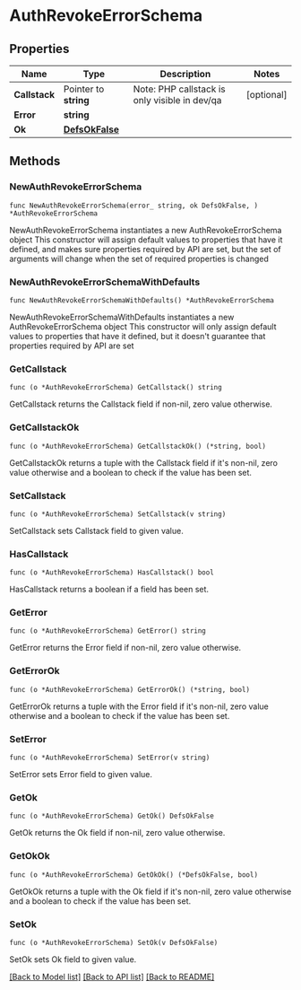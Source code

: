 # AuthRevokeErrorSchema

## Properties

Name | Type | Description | Notes
------------ | ------------- | ------------- | -------------
**Callstack** | Pointer to **string** | Note: PHP callstack is only visible in dev/qa | [optional] 
**Error** | **string** |  | 
**Ok** | [**DefsOkFalse**](DefsOkFalse.md) |  | 

## Methods

### NewAuthRevokeErrorSchema

`func NewAuthRevokeErrorSchema(error_ string, ok DefsOkFalse, ) *AuthRevokeErrorSchema`

NewAuthRevokeErrorSchema instantiates a new AuthRevokeErrorSchema object
This constructor will assign default values to properties that have it defined,
and makes sure properties required by API are set, but the set of arguments
will change when the set of required properties is changed

### NewAuthRevokeErrorSchemaWithDefaults

`func NewAuthRevokeErrorSchemaWithDefaults() *AuthRevokeErrorSchema`

NewAuthRevokeErrorSchemaWithDefaults instantiates a new AuthRevokeErrorSchema object
This constructor will only assign default values to properties that have it defined,
but it doesn't guarantee that properties required by API are set

### GetCallstack

`func (o *AuthRevokeErrorSchema) GetCallstack() string`

GetCallstack returns the Callstack field if non-nil, zero value otherwise.

### GetCallstackOk

`func (o *AuthRevokeErrorSchema) GetCallstackOk() (*string, bool)`

GetCallstackOk returns a tuple with the Callstack field if it's non-nil, zero value otherwise
and a boolean to check if the value has been set.

### SetCallstack

`func (o *AuthRevokeErrorSchema) SetCallstack(v string)`

SetCallstack sets Callstack field to given value.

### HasCallstack

`func (o *AuthRevokeErrorSchema) HasCallstack() bool`

HasCallstack returns a boolean if a field has been set.

### GetError

`func (o *AuthRevokeErrorSchema) GetError() string`

GetError returns the Error field if non-nil, zero value otherwise.

### GetErrorOk

`func (o *AuthRevokeErrorSchema) GetErrorOk() (*string, bool)`

GetErrorOk returns a tuple with the Error field if it's non-nil, zero value otherwise
and a boolean to check if the value has been set.

### SetError

`func (o *AuthRevokeErrorSchema) SetError(v string)`

SetError sets Error field to given value.


### GetOk

`func (o *AuthRevokeErrorSchema) GetOk() DefsOkFalse`

GetOk returns the Ok field if non-nil, zero value otherwise.

### GetOkOk

`func (o *AuthRevokeErrorSchema) GetOkOk() (*DefsOkFalse, bool)`

GetOkOk returns a tuple with the Ok field if it's non-nil, zero value otherwise
and a boolean to check if the value has been set.

### SetOk

`func (o *AuthRevokeErrorSchema) SetOk(v DefsOkFalse)`

SetOk sets Ok field to given value.



[[Back to Model list]](../README.md#documentation-for-models) [[Back to API list]](../README.md#documentation-for-api-endpoints) [[Back to README]](../README.md)



